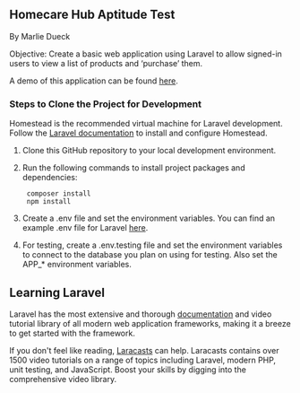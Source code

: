 ## Homecare Hub Aptitude Test

By Marlie Dueck

Objective: Create a basic web application using Laravel to allow signed-in users to view a list of
products and ‘purchase’ them. 

A demo of this application can be found [here](https://homecare-hub.herokuapp.com).


### Steps to Clone the Project for Development
Homestead is the recommended virtual machine for Laravel development. Follow the [Laravel documentation](https://laravel.com/docs/7.x/homestead) to install and configure Homestead.
1. Clone this GitHub repository to your local development environment.

2. Run the following commands to install project packages and dependencies:

        composer install
        npm install
        
3. Create a .env file and set the environment variables. You can find an example .env file for Laravel [here](https://github.com/laravel/laravel/blob/7.x/.env.example).

4. For testing, create a .env.testing file and set the environment variables to connect to the database you plan on using for testing. Also set the APP_* environment variables.

## Learning Laravel

Laravel has the most extensive and thorough [documentation](https://laravel.com/docs) and video tutorial library of all modern web application frameworks, making it a breeze to get started with the framework.

If you don't feel like reading, [Laracasts](https://laracasts.com) can help. Laracasts contains over 1500 video tutorials on a range of topics including Laravel, modern PHP, unit testing, and JavaScript. Boost your skills by digging into the comprehensive video library.

